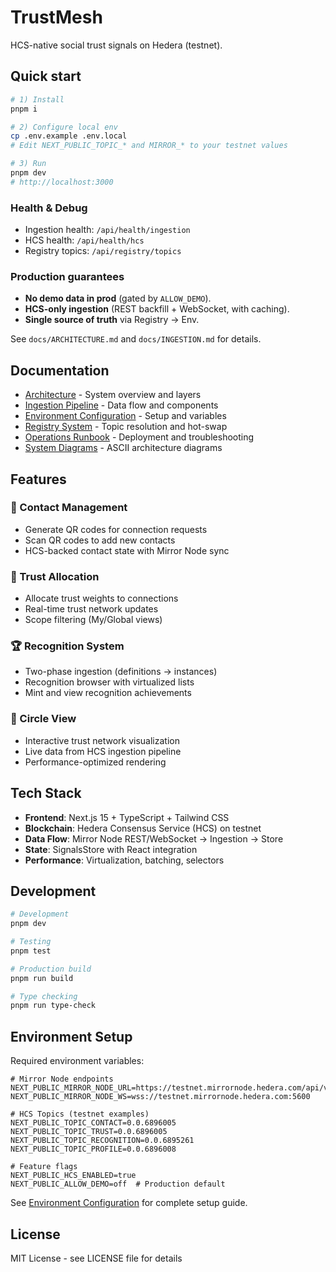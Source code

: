 # TrustMesh

HCS-native social trust signals on Hedera (testnet).

## Quick start

```bash
# 1) Install
pnpm i

# 2) Configure local env
cp .env.example .env.local
# Edit NEXT_PUBLIC_TOPIC_* and MIRROR_* to your testnet values

# 3) Run
pnpm dev
# http://localhost:3000
```

### Health & Debug

* Ingestion health: `/api/health/ingestion`
* HCS health: `/api/health/hcs`
* Registry topics: `/api/registry/topics`

### Production guarantees

* **No demo data in prod** (gated by `ALLOW_DEMO`).
* **HCS-only ingestion** (REST backfill + WebSocket, with caching).
* **Single source of truth** via Registry → Env.

See `docs/ARCHITECTURE.md` and `docs/INGESTION.md` for details.

## Documentation

- [Architecture](docs/ARCHITECTURE.md) - System overview and layers
- [Ingestion Pipeline](docs/INGESTION.md) - Data flow and components
- [Environment Configuration](docs/ENV.md) - Setup and variables
- [Registry System](docs/REGISTRY.md) - Topic resolution and hot-swap
- [Operations Runbook](docs/RUNBOOK.md) - Deployment and troubleshooting
- [System Diagrams](docs/DIAGRAMS.md) - ASCII architecture diagrams

## Features

### 🤝 Contact Management
- Generate QR codes for connection requests
- Scan QR codes to add new contacts  
- HCS-backed contact state with Mirror Node sync

### 🎯 Trust Allocation
- Allocate trust weights to connections
- Real-time trust network updates
- Scope filtering (My/Global views)

### 🏆 Recognition System
- Two-phase ingestion (definitions → instances)
- Recognition browser with virtualized lists
- Mint and view recognition achievements

### 🔗 Circle View
- Interactive trust network visualization
- Live data from HCS ingestion pipeline
- Performance-optimized rendering

## Tech Stack

- **Frontend**: Next.js 15 + TypeScript + Tailwind CSS
- **Blockchain**: Hedera Consensus Service (HCS) on testnet
- **Data Flow**: Mirror Node REST/WebSocket → Ingestion → Store
- **State**: SignalsStore with React integration
- **Performance**: Virtualization, batching, selectors

## Development

```bash
# Development
pnpm dev

# Testing  
pnpm test

# Production build
pnpm run build

# Type checking
pnpm run type-check
```

## Environment Setup

Required environment variables:

```env
# Mirror Node endpoints
NEXT_PUBLIC_MIRROR_NODE_URL=https://testnet.mirrornode.hedera.com/api/v1
NEXT_PUBLIC_MIRROR_NODE_WS=wss://testnet.mirrornode.hedera.com:5600

# HCS Topics (testnet examples)
NEXT_PUBLIC_TOPIC_CONTACT=0.0.6896005
NEXT_PUBLIC_TOPIC_TRUST=0.0.6896005  
NEXT_PUBLIC_TOPIC_RECOGNITION=0.0.6895261
NEXT_PUBLIC_TOPIC_PROFILE=0.0.6896008

# Feature flags
NEXT_PUBLIC_HCS_ENABLED=true
NEXT_PUBLIC_ALLOW_DEMO=off  # Production default
```

See [Environment Configuration](docs/ENV.md) for complete setup guide.

## License

MIT License - see LICENSE file for details